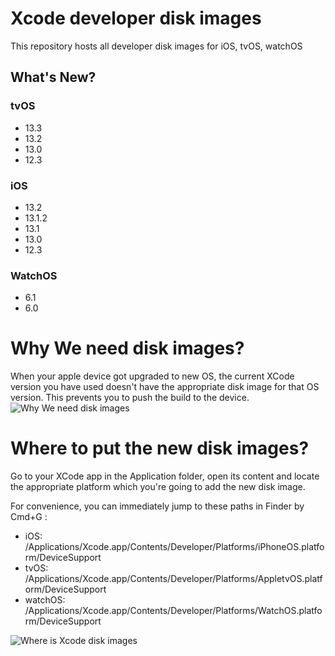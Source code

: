 # Xcode developer disk images
This repository hosts all developer disk images for iOS, tvOS, watchOS

## What's New?

### tvOS
* 13.3
* 13.2
* 13.0
* 12.3

### iOS
* 13.2
* 13.1.2
* 13.1
* 13.0
* 12.3

### WatchOS
* 6.1
* 6.0

# Why We need disk images?
When your apple device got upgraded to new OS, the current XCode version you have used doesn't have the appropriate disk image for that OS version. This prevents you to push the build to the device.
![Why We need disk images](https://raw.githubusercontent.com/haikieu/xcode-developer-disk-image-all-platforms/master/Why%20do%20you%20need%20to%20update%20disk%20image.png)

# Where to put the new disk images?
Go to your XCode app in the Application folder, open its content and locate the appropriate platform which you're going to add the new disk image.

For convenience, you can immediately jump to these paths in Finder by Cmd+G :
+ iOS: /Applications/Xcode.app/Contents/Developer/Platforms/iPhoneOS.platform/DeviceSupport
+ tvOS: /Applications/Xcode.app/Contents/Developer/Platforms/AppletvOS.platform/DeviceSupport
+ watchOS: /Applications/Xcode.app/Contents/Developer/Platforms/WatchOS.platform/DeviceSupport

![Where is Xcode disk images](https://raw.githubusercontent.com/haikieu/xcode-developer-disk-image-all-platforms/master/where%20is%20my%20developer%20disk%20images.png)
